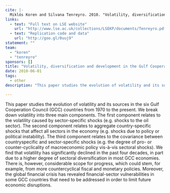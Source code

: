 ```yaml
---
cite: |-
  Miklós Koren and Silvana Tenreyro. 2010. "Volatility, diversification and development in the Gulf Cooperation Council countries"
links:
  - text: "Full text on LSE website"
    url: "http://www.lse.ac.uk/collections/LSEKP/documents/Tenreyro.pdf"
  - text: "Replication code and data"
    url: "http://goo.gl/0uuj9"
statement: ""
team:
  - "koren"
  - "tenreyro"
sponsors: []
title: "Volatility, diversification and development in the Gulf Cooperation Council countries"
date: 2010-06-01
tags:
  - other
description: "This paper studies the evolution of volatility and its sources in the six Gulf Cooperation Council (GCC) countries from 1970 to the present. We break down volatility into three main components. The first component relates to the volatility caused by sector-specific shocks (e.g. shocks to the oil sector). The second component relates to aggregate country-specific shocks that affect all sectors in the economy (e.g. shocks due to policy or political instability). The third component relates to the covariance between countryspecific and sector-specific shocks (e.g. the degree of pro- or counter-cyclicality of macroeconomic policy vis-à-vis sectoral shocks). We find that volatility has significantly declined in the past four decades, in part due to a higher degree of sectoral diversification in most GCC economies. There is, however, considerable scope for progress, which could stem, for example, from more countercyclical fiscal and monetary policies. Moreover, the global financial crisis has revealed financial-sector vulnerabilities in some GCC countries that need to be addressed in order to limit future economic disruptions.\n"

---
```


This paper studies the evolution of volatility and its sources in the six Gulf Cooperation Council (GCC) countries from 1970 to the present. We break down volatility into three main components. The first component relates to the volatility caused by sector-specific shocks (e.g. shocks to the oil sector). The second component relates to aggregate country-specific shocks that affect all sectors in the economy (e.g. shocks due to policy or political instability). The third component relates to the covariance between countryspecific and sector-specific shocks (e.g. the degree of pro- or counter-cyclicality of macroeconomic policy vis-à-vis sectoral shocks). We find that volatility has significantly declined in the past four decades, in part due to a higher degree of sectoral diversification in most GCC economies. There is, however, considerable scope for progress, which could stem, for example, from more countercyclical fiscal and monetary policies. Moreover, the global financial crisis has revealed financial-sector vulnerabilities in some GCC countries that need to be addressed in order to limit future economic disruptions.

